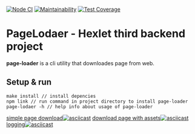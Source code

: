 [![Node CI](https://github.com/eKulshan/backend-project-lvl3/workflows/Node%20CI/badge.svg)](https://github.com/eKulshan/backend-project-lvl3/actions)
[![Maintainability](https://api.codeclimate.com/v1/badges/d549ab8245681833c115/maintainability)](https://codeclimate.com/github/eKulshan/backend-project-lvl3/maintainability)
[![Test Coverage](https://api.codeclimate.com/v1/badges/d549ab8245681833c115/test_coverage)](https://codeclimate.com/github/eKulshan/backend-project-lvl3/test_coverage)

# PageLodaer - Hexlet third backend project
**page-loader** is a cli utility that downloades page from web.

## Setup & run
```
make install // install depencies
npm link // run command in project directory to install page-loader
page-lodaer -h // help info about usage of page-loader
```

[simple page download![asciicast](https://asciinema.org/a/YmvSMh800mw94MljRW5lynHmW.svg)](https://asciinema.org/a/YmvSMh800mw94MljRW5lynHmW)
[download page with assets![asciicast](https://asciinema.org/a/WhFmVH03X6CtGNl4RGJqO0DX2.svg)](https://asciinema.org/a/WhFmVH03X6CtGNl4RGJqO0DX2)
[logging![asciicast](https://asciinema.org/a/RfkZzD3KzkeGbRpYNkGJzRTFO.svg)](https://asciinema.org/a/RfkZzD3KzkeGbRpYNkGJzRTFO)